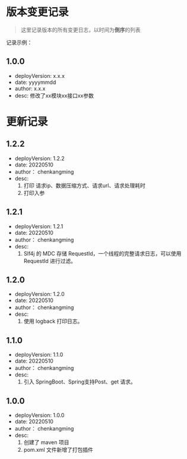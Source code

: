 # 版本变更记录
> 这里记录版本的所有变更日志，以时间为**倒序**的列表

记录示例：

1.0.0
---------------
- deployVersion: x.x.x
- date: yyyymmdd
- author: x.x.x
- desc: 修改了xx模块xx接口xx参数


更新记录
===============
1.2.2
----------------
- deployVersion: 1.2.2
- date: 20220510
- author： chenkangming
- desc:
  1. 打印 请求ip、数据压缩方式、请求url、请求处理耗时
  2. 打印入参
  
1.2.1
----------------
- deployVersion: 1.2.1
- date: 20220510
- author： chenkangming
- desc:
  1. Slf4j 的 MDC 存储 RequestId，一个线程的完整请求日志，可以使用 RequestId 进行过滤。

1.2.0
----------------
- deployVersion: 1.2.0
- date: 20220510
- author： chenkangming
- desc:
  1. 使用 logback 打印日志。
  
1.1.0
----------------
- deployVersion: 1.1.0
- date: 20220510
- author： chenkangming
- desc:
  1. 引入 SpringBoot、Spring支持Post、get 请求。

1.0.0
----------------
- deployVersion: 1.0.0
- date: 20220510
- author： chenkangming
- desc: 
    1. 创建了 maven 项目
    2. pom.xml 文件新增了打包插件

